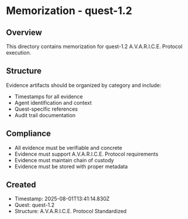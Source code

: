 # Memorization - quest-1.2

## Overview

This directory contains memorization for quest-1.2 A.V.A.R.I.C.E. Protocol execution.

## Structure

Evidence artifacts should be organized by category and include:

- Timestamps for all evidence
- Agent identification and context
- Quest-specific references
- Audit trail documentation

## Compliance

- All evidence must be verifiable and concrete
- Evidence must support A.V.A.R.I.C.E. Protocol requirements
- Evidence must maintain chain of custody
- Evidence must be stored with proper metadata

## Created

- Timestamp: 2025-08-01T13:41:14.830Z
- Quest: quest-1.2
- Structure: A.V.A.R.I.C.E. Protocol Standardized

